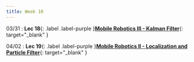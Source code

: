 ```yaml
---
title: Week 10
---
```

03/31
: **Lec 18**{: .label .label-purple }[**Mobile Robotics III - Kalman Filter**](/CSCI5551-Spr25/assets/slides/lec18_mobile_robotics_3_kalman.pdf){: target="_blank" }

04/02
: **Lec 19**{: .label .label-purple }[**Mobile Robotics II - Localization and Particle Filter**](){: target="_blank" }